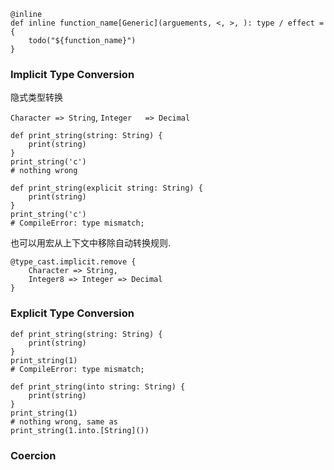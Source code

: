 


```vk
@inline
def inline function_name[Generic](arguements, <, >, ): type / effect = {
    todo("${function_name}")
}
```

### Implicit Type Conversion



隐式类型转换

`Character => String`, `Integer   => Decimal`

```vk
def print_string(string: String) {
    print(string)
}
print_string('c')
# nothing wrong
```


```vk
def print_string(explicit string: String) {
    print(string)
}
print_string('c')
# CompileError: type mismatch;
```

也可以用宏从上下文中移除自动转换规则.

```vk
@type_cast.implicit.remove {
    Character => String,
    Integer8 => Integer => Decimal
}
```

### Explicit Type Conversion

```vk
def print_string(string: String) {
    print(string)
}
print_string(1)
# CompileError: type mismatch;
```




```vk
def print_string(into string: String) {
    print(string)
}
print_string(1)
# nothing wrong, same as
print_string(1.into.[String]())
```

### Coercion

